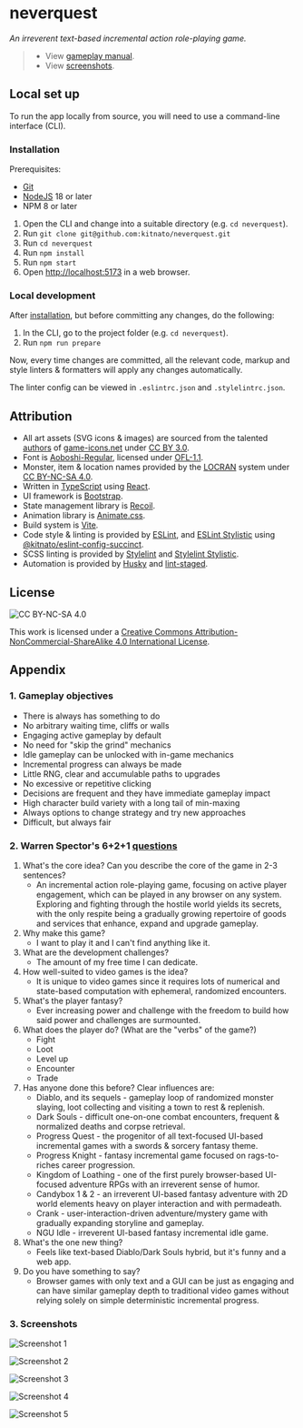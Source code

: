 # neverquest

_An irreverent text-based incremental action role-playing game._

> - View [gameplay manual](./source/data/manual.md).
> - View [screenshots](#3-screenshots).

## Local set up

To run the app locally from source, you will need to use a command-line interface (CLI).

### Installation

Prerequisites:

- [Git](https://git-scm.com/downloads)
- [NodeJS](https://nodejs.org/en) 18 or later
- NPM 8 or later

1. Open the CLI and change into a suitable directory (e.g. `cd neverquest`).
1. Run `git clone git@github.com:kitnato/neverquest.git`
1. Run `cd neverquest`
1. Run `npm install`
1. Run `npm start`
1. Open [http://localhost:5173](http://localhost:5173) in a web browser.

### Local development

After [installation](#installation), but before committing any changes, do the following:

1. In the CLI, go to the project folder (e.g. `cd neverquest`).
1. Run `npm run prepare`

Now, every time changes are committed, all the relevant code, markup and style linters & formatters will apply any changes automatically.

The linter config can be viewed in `.eslintrc.json` and `.stylelintrc.json`.

## Attribution

- All art assets (SVG icons & images) are sourced from the talented [authors](https://game-icons.net/about.html#authors) of [game-icons.net](https://game-icons.net) under [CC BY 3.0](https://creativecommons.org/licenses/by/3.0).
- Font is [Aoboshi-Regular](https://github.com/matsuba723/Aoboshi), licensed under [OFL-1.1](https://openfontlicense.org/open-font-license-official-text/).
- Monster, item & location names provided by the [LOCRAN](https://github.com/kitnato/locran) system under [CC BY-NC-SA 4.0](https://creativecommons.org/licenses/by-nc-sa/4.0).
- Written in [TypeScript](https://www.typescriptlang.org) using [React](https://react.dev/).
- UI framework is [Bootstrap](https://react-bootstrap.github.io).
- State management library is [Recoil](https://recoiljs.org).
- Animation library is [Animate.css](https://animate.style).
- Build system is [Vite](https://vitejs.dev).
- Code style & linting is provided by [ESLint](https://eslint.org), and [ESLint Stylistic](https://eslint.style) using [@kitnato/eslint-config-succinct](https://github.com/kitnato/eslint-config-succinct).
- SCSS linting is provided by [Stylelint](https://stylelint.io) and [Stylelint Stylistic](https://github.com/stylelint-stylistic/stylelint-stylistic).
- Automation is provided by [Husky](https://typicode.github.io/husky) and [lint-staged](https://www.npmjs.com/package/lint-staged).

## License

![CC BY-NC-SA 4.0](/public/by-nc-sa.eu.svg?raw=true)

This work is licensed under a [Creative Commons Attribution-NonCommercial-ShareAlike 4.0 International License](https://creativecommons.org/licenses/by-nc-sa/4.0).

## Appendix

### 1. Gameplay objectives

- There is always has something to do
- No arbitrary waiting time, cliffs or walls
- Engaging active gameplay by default
- No need for "skip the grind" mechanics
- Idle gameplay can be unlocked with in-game mechanics
- Incremental progress can always be made
- Little RNG, clear and accumulable paths to upgrades
- No excessive or repetitive clicking
- Decisions are frequent and they have immediate gameplay impact
- High character build variety with a long tail of min-maxing
- Always options to change strategy and try new approaches
- Difficult, but always fair

### 2. Warren Spector's 6+2+1 [questions](https://www.gamedeveloper.com/design/warren-spector-traces-i-deus-ex-i-s-development-back-to-a-game-of-d-d)

1. What's the core idea? Can you describe the core of the game in 2-3 sentences?
   - An incremental action role-playing game, focusing on active player engagement, which can be played in any browser on any system. Exploring and fighting through the hostile world yields its secrets, with the only respite being a gradually growing repertoire of goods and services that enhance, expand and upgrade gameplay.
1. Why make this game?
   - I want to play it and I can't find anything like it.
1. What are the development challenges?
   - The amount of my free time I can dedicate.
1. How well-suited to video games is the idea?
   - It is unique to video games since it requires lots of numerical and state-based computation with ephemeral, randomized encounters.
1. What's the player fantasy?
   - Ever increasing power and challenge with the freedom to build how said power and challenges are surmounted.
1. What does the player do? (What are the "verbs" of the game?)
   - Fight
   - Loot
   - Level up
   - Encounter
   - Trade
1. Has anyone done this before?
   Clear influences are:
   - Diablo, and its sequels - gameplay loop of randomized monster slaying, loot collecting and visiting a town to rest & replenish.
   - Dark Souls - difficult one-on-one combat encounters, frequent & normalized deaths and corpse retrieval.
   - Progress Quest - the progenitor of all text-focused UI-based incremental games with a swords & sorcery fantasy theme.
   - Progress Knight - fantasy incremental game focused on rags-to-riches career progression.
   - Kingdom of Loathing - one of the first purely browser-based UI-focused adventure RPGs with an irreverent sense of humor.
   - Candybox 1 & 2 - an irreverent UI-based fantasy adventure with 2D world elements heavy on player interaction and with permadeath.
   - Crank - user-interaction-driven adventure/mystery game with gradually expanding storyline and gameplay.
   - NGU Idle - irreverent UI-based fantasy incremental idle game.
1. What's the one new thing?
   - Feels like text-based Diablo/Dark Souls hybrid, but it's funny and a web app.
1. Do you have something to say?
   - Browser games with only text and a GUI can be just as engaging and can have similar gameplay depth to traditional video games without relying solely on simple deterministic incremental progress.

### 3. Screenshots

![Screenshot 1](./public/nq-screenshot-1.png "neverquest screenshot start")

![Screenshot 2](./public/nq-screenshot-2.png "neverquest screenshot caravan")

![Screenshot 3](./public/nq-screenshot-3.png "neverquest screenshot ranged")

![Screenshot 4](./public/nq-screenshot-4.png "neverquest screenshot melee")

![Screenshot 5](./public/nq-screenshot-5.png "neverquest screenshot quests")
